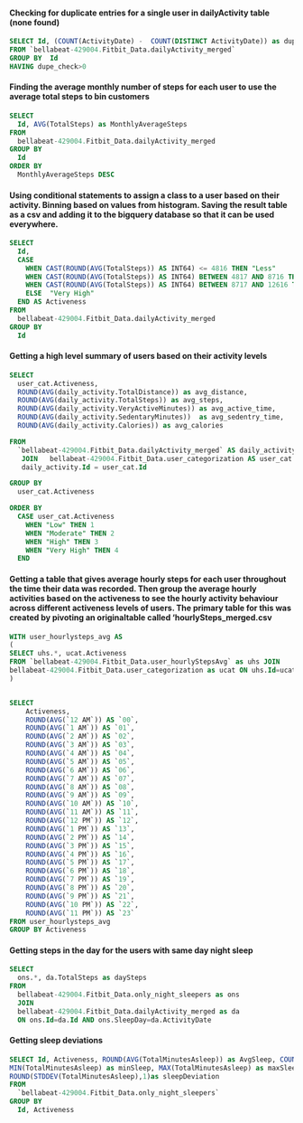 #### Checking for duplicate entries for a single user in dailyActivity table (none found)

```SQL
SELECT Id, (COUNT(ActivityDate) -  COUNT(DISTINCT ActivityDate)) as dupe_check
FROM `bellabeat-429004.Fitbit_Data.dailyActivity_merged`
GROUP BY  Id
HAVING dupe_check>0

```

#### Finding the average monthly number of steps for each user to use the average total steps to bin customers

```SQL
SELECT
  Id, AVG(TotalSteps) as MonthlyAverageSteps
FROM
  bellabeat-429004.Fitbit_Data.dailyActivity_merged
GROUP BY
  Id
ORDER BY
  MonthlyAverageSteps DESC

```

#### Using conditional statements to assign a class to a user based on their activity. Binning based on values from histogram. Saving the result table as a csv and adding it to the bigquery database so that it can be used everywhere.

```SQL
SELECT 
  Id,
  CASE 
    WHEN CAST(ROUND(AVG(TotalSteps)) AS INT64) <= 4816 THEN "Less"
    WHEN CAST(ROUND(AVG(TotalSteps)) AS INT64) BETWEEN 4817 AND 8716 THEN "Moderate"
    WHEN CAST(ROUND(AVG(TotalSteps)) AS INT64) BETWEEN 8717 AND 12616 THEN "High"
    ELSE  "Very High"
  END AS Activeness
FROM
  bellabeat-429004.Fitbit_Data.dailyActivity_merged
GROUP BY 
  Id


```

#### Getting a high level summary of users based on their activity levels

```SQL
SELECT 
  user_cat.Activeness,
  ROUND(AVG(daily_activity.TotalDistance)) as avg_distance,
  ROUND(AVG(daily_activity.TotalSteps)) as avg_steps,
  ROUND(AVG(daily_activity.VeryActiveMinutes)) as avg_active_time,
  ROUND(AVG(daily_activity.SedentaryMinutes))  as avg_sedentry_time,
  ROUND(AVG(daily_activity.Calories)) as avg_calories

FROM 
  `bellabeat-429004.Fitbit_Data.dailyActivity_merged` AS daily_activity LEFT    
   JOIN   bellabeat-429004.Fitbit_Data.user_categorization AS user_cat ON 
   daily_activity.Id = user_cat.Id

GROUP BY 
  user_cat.Activeness

ORDER BY
  CASE user_cat.Activeness
    WHEN "Low" THEN 1
    WHEN "Moderate" THEN 2
    WHEN "High" THEN 3
    WHEN "Very High" THEN 4
  END


```

#### Getting a table that gives average hourly steps for each user throughout the time their data was recorded. Then group the average hourly activities based on the activeness to see the hourly activity behaviour across different activeness levels of users. The primary table for this was created by pivoting an originaltable called ‘hourlySteps_merged.csv

```SQL
WITH user_hourlysteps_avg AS 
(
SELECT uhs.*, ucat.Activeness
FROM `bellabeat-429004.Fitbit_Data.user_hourlyStepsAvg` as uhs JOIN 
bellabeat-429004.Fitbit_Data.user_categorization as ucat ON uhs.Id=ucat.Id
)


SELECT 
    Activeness,
    ROUND(AVG(`12 AM`)) AS `00`,
    ROUND(AVG(`1 AM`)) AS `01`,
    ROUND(AVG(`2 AM`)) AS `02`,
    ROUND(AVG(`3 AM`)) AS `03`,
    ROUND(AVG(`4 AM`)) AS `04`,
    ROUND(AVG(`5 AM`)) AS `05`,
    ROUND(AVG(`6 AM`)) AS `06`,
    ROUND(AVG(`7 AM`)) AS `07`,
    ROUND(AVG(`8 AM`)) AS `08`,
    ROUND(AVG(`9 AM`)) AS `09`,
    ROUND(AVG(`10 AM`)) AS `10`,
    ROUND(AVG(`11 AM`)) AS `11`,
    ROUND(AVG(`12 PM`)) AS `12`,
    ROUND(AVG(`1 PM`)) AS `13`,
    ROUND(AVG(`2 PM`)) AS `14`,
    ROUND(AVG(`3 PM`)) AS `15`,
    ROUND(AVG(`4 PM`)) AS `16`,
    ROUND(AVG(`5 PM`)) AS `17`,
    ROUND(AVG(`6 PM`)) AS `18`,
    ROUND(AVG(`7 PM`)) AS `19`,
    ROUND(AVG(`8 PM`)) AS `20`,
    ROUND(AVG(`9 PM`)) AS `21`,
    ROUND(AVG(`10 PM`)) AS `22`,
    ROUND(AVG(`11 PM`)) AS `23`
FROM user_hourlysteps_avg
GROUP BY Activeness

```

#### Getting steps in the day for the users with same day night sleep

```SQL
SELECT
  ons.*, da.TotalSteps as daySteps
FROM 
  bellabeat-429004.Fitbit_Data.only_night_sleepers as ons 
  JOIN
  bellabeat-429004.Fitbit_Data.dailyActivity_merged as da
  ON ons.Id=da.Id AND ons.SleepDay=da.ActivityDate

```

#### Getting sleep deviations

```SQL
SELECT Id, Activeness, ROUND(AVG(TotalMinutesAsleep)) as AvgSleep, COUNT(Id) as records,
MIN(TotalMinutesAsleep) as minSleep, MAX(TotalMinutesAsleep) as maxSleep, 
ROUND(STDDEV(TotalMinutesAsleep),1)as sleepDeviation
FROM 
  `bellabeat-429004.Fitbit_Data.only_night_sleepers` 
GROUP BY
  Id, Activeness

```

